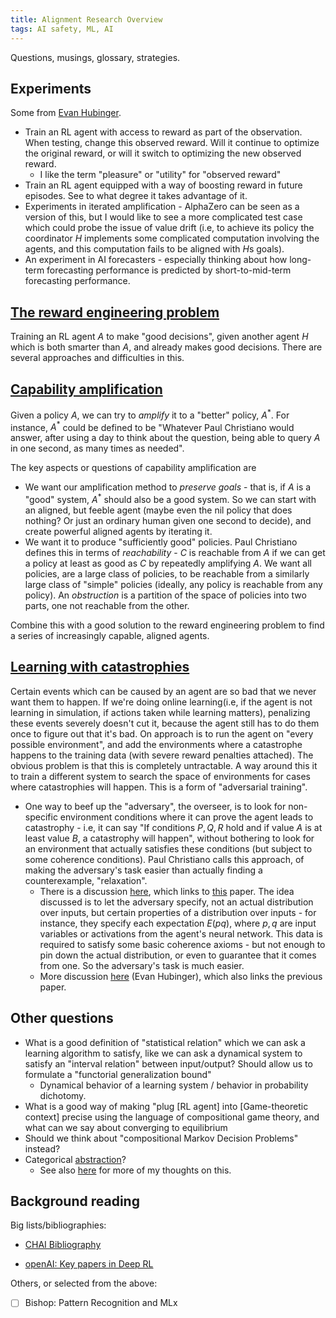 ```yaml
---
title: Alignment Research Overview
tags: AI safety, ML, AI
---
```


Questions, musings, glossary, strategies.

## Experiments

Some from [Evan Hubinger](https://www.alignmentforum.org/posts/uSdPa9nrSgmXCtdKN/concrete-experiments-in-inner-alignment).

- Train an RL agent with access to reward as part of the observation. When testing, change this observed reward. Will it continue to optimize the original reward, or will it switch to optimizing the new observed reward.
    - I like the term "pleasure" or "utility" for "observed reward"
- Train an RL agent equipped with a way of boosting reward in future episodes. See to what degree it takes advantage of it.
- Experiments in iterated amplification - AlphaZero can be seen as a version of this, but I would like to see a more complicated test case which could probe the issue of value drift (i.e, to achieve its policy the coordinator $H$ implements some complicated computation involving the agents, and this computation fails to be aligned with $H$s goals).
- An experiment in AI forecasters - especially thinking about how long-term forecasting performance is predicted by short-to-mid-term forecasting performance.

## [The reward engineering problem](https://www.alignmentforum.org/s/EmDuGeRw749sD3GKd/p/4nZRzoGTqg8xy5rr8)

Training an RL agent $A$ to make "good decisions", given another agent $H$ which is both smarter than $A$, and already makes good decisions.
There are several approaches and difficulties in this.

## [Capability amplification](https://www.alignmentforum.org/s/EmDuGeRw749sD3GKd/p/t3AJW5jP3sk36aGoC)

Given a policy $A$, we can try to *amplify* it to a "better" policy, $A^*$.
For instance, $A^*$ could be defined to be "Whatever Paul Christiano would answer, after using a day to think about the question, being able to query $A$ in one second, as many times as needed".

The key aspects or questions of capability amplification are

- We want our amplification method to *preserve goals* - that is, if $A$ is a "good" system, $A^*$ should also be a good system. So we can start with an aligned, but feeble agent (maybe even the nil policy that does nothing? Or just an ordinary human given one second to decide), and create powerful aligned agents by iterating it.
- We want it to produce "sufficiently good" policies. Paul Christiano defines this in terms of *reachability* - $C$ is reachable from $A$ if we can get a policy at least as good as $C$ by repeatedly amplifying $A$. We want all policies, are a large class of policies, to be reachable from a similarly large class of "simple" policies (ideally, any policy is reachable from any policy). An *obstruction* is a partition of the space of policies into two parts, one not reachable from the other.

Combine this with a good solution to the reward engineering problem to find a series of increasingly capable, aligned agents.

## [Learning with catastrophies](https://www.alignmentforum.org/s/EmDuGeRw749sD3GKd/p/qALeGJ9nPcs9eC9Af)

Certain events which can be caused by an agent are so bad that we never want them to happen.
If we're doing online learning(i.e, if the agent is not learning in simulation, if actions taken while learning matters), penalizing these events severely doesn't cut it, because the agent still has to do them once to figure out that it's bad.
On approach is to run the agent on "every possible environment", and add the environments where a catastrophe happens to the training data (with severe reward penalties attached).
The obvious problem is that this is completely untractable.
A way around this it to train a different system to search the space of environments for cases where catastrophies will happen.
This is a form of "adversarial training".

- One way to beef up the "adversary", the overseer, is to look for non-specific environment conditions where it can prove the agent leads to catastrophy - i.e, it can say "If conditions $P,Q,R$ hold and if value $A$ is at least value $B$, a catastrophy will happen", without bothering to look for an environment that actually satisfies these conditions
    (but subject to some coherence conditions). Paul Christiano calls this approach, of making the adversary's task easier than actually finding a counterexample, "relaxation". 
    - There is a discussion [here](https://ai-alignment.com/training-robust-corrigibility-ce0e0a3b9b4d), which links to [this](https://arxiv.org/pdf/1811.01057.pdf) paper.
      The idea discussed is to let the adversary specify, not an actual distribution over inputs, but certain properties of a distribution over inputs - for instance, they specify each expectation $E(pq)$, where $p,q$ are input variables or activations from the agent's neural network. This data is required to satisfy some basic coherence axioms - but not enough to pin down the actual distribution, or even to guarantee that it comes from one. So the adversary's task is much easier.
    - More discussion [here](https://www.alignmentforum.org/posts/9Dy5YRaoCxH9zuJqa/relaxed-adversarial-training-for-inner-alignment#fnref-eyysQh6vXGgP4qoEL-1) (Evan Hubinger), which also links the previous paper.

## Other questions

- What is a good definition of "statistical relation" which we can ask a learning algorithm to satisfy, like we can ask a dynamical system to satisfy an "interval relation" between input/output? Should allow us to formulate a "functorial generalization bound"
  - Dynamical behavior of a learning system / behavior in probability dichotomy.
- What is a good way of making "plug [RL agent] into [Game-theoretic context] precise using the language of compositional game theory, and what can we say about converging to equilibrium
- Should we think about "compositional Markov Decision Problems" instead?
- Categorical [abstraction](https://www.alignmentforum.org/posts/hLFD6qSN9MmQxKjG5/embedded-agency-via-abstraction)?
  - See also [here](/content/PaperNotes/AlignmentForum.md) for more of my thoughts on this.

## Background reading

Big lists/bibliographies:
- [CHAI Bibliography](https://humancompatible.ai/bibliography) 

- [openAI: Key papers in Deep RL](https://spinningup.openai.com/en/latest/spinningup/keypapers.html)

Others, or selected from the above:

- [ ] Bishop: Pattern Recognition and MLx